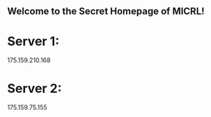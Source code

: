 ## Welcome to the Secret Homepage of MICRL!
# Server 1:
175.159.210.168
# Server 2:
175.159.75.155







